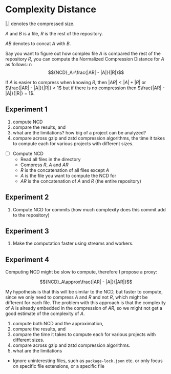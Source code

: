 # Complexity Distance

$|.|$ denotes the compressed size.

$A$ and $B$ is a file, $R$ is the rest of the repository.

$AB$ denotes to concat $A$ with $B$.

Say you want to figure out how complex file $A$ is compared the rest of the repository $R$, you can compute the Normalized Compression Distance for $A$ as follows:
n $${NCD}_A=\frac{|AR| - |A|}{|R|}$$

If $A$ is easier to compress when knowing $R$, then $|AR| < |A| + |R|$ or $\frac{|AR| - |A|}{|R|} < 1$ but if there is no compression then $\frac{|AR| - |A|}{|R|} = 1$.

## Experiment 1

1. compute NCD
2. compare the results, and
3. what are the limitations? how big of a project can be analyzed?
4. compare across gzip and zstd compression algorithms, the time it takes to compute each for various projects with different sizes.

- [ ] Compute NCD
  - Read all files in the directory
  - Compress $R$, $A$ and $AR$
  - $R$ is the concatenation of all files except $A$
  - $A$ is the file you want to compute the NCD for
  - $AR$ is the concatenation of $A$ and $R$ (the entire repository)

## Experiment 2

1. Compute NCD for commits (how much complexity does this commit add to the repository)

## Experiment 3

1. Make the computation faster using streams and workers.

## Experiment 4

Computing NCD might be slow to compute, therefore I propose a proxy:

$${NCD}_A\approx\frac{|AR| - |A|}{|AR|}$$

My hypothesis is that this will be similar to the NCD, but faster to compute, since we only need to compress $A$ and $R$ and not $R$, which might be different for each file. The problem with this approach is that the complexity of $A$ is already embedded in the compression of $AR$, so we might not get a good estimate of the complexity of $A$.

1. compute both NCD and the approximation,
2. compare the results, and
3. compare the time it takes to compute each for various projects with different sizes.
4. compare across gzip and zstd compression algorithms.
5. what are the limitations

- Ignore uninteresting files, such as `package-lock.json` etc. or only focus on specific file extensions, or a specific file

